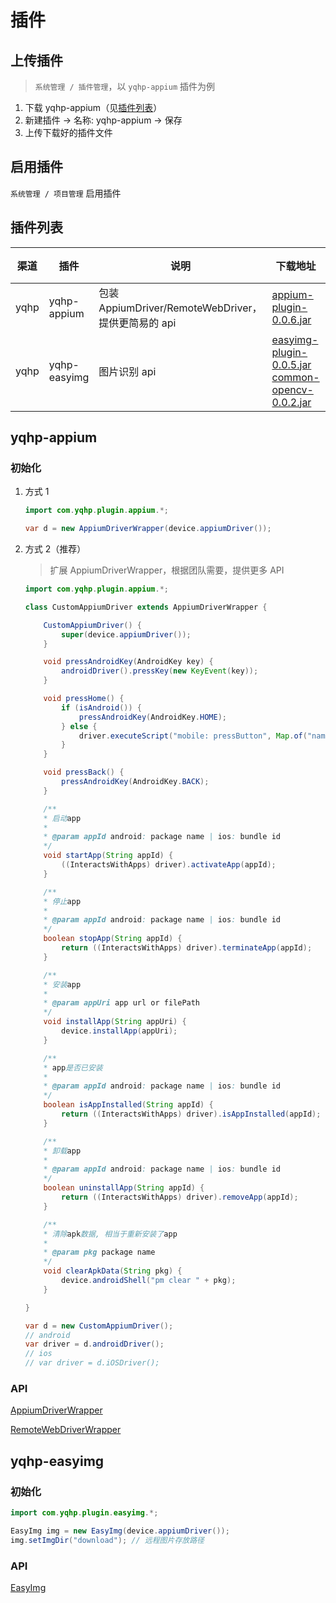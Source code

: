 # 插件

## 上传插件

> `系统管理 / 插件管理`，以 `yqhp-appium` 插件为例

1. 下载 yqhp-appium（见[插件列表](#插件列表)）
2. 新建插件 -> 名称: yqhp-appium -> 保存
3. 上传下载好的插件文件

## 启用插件

`系统管理 / 项目管理` 启用插件

## 插件列表

| 渠道 | 插件         | 说明                                                | 下载地址                                                                                                                                                                     | 说明                  |
| ---- | ------------ | --------------------------------------------------- | ---------------------------------------------------------------------------------------------------------------------------------------------------------------------------- | --------------------- |
| yqhp | yqhp-appium  | 包装 AppiumDriver/RemoteWebDriver，提供更简易的 api | [appium-plugin-0.0.6.jar](http://139.9.5.56:9000/yqhp-res/appium-plugin-0.0.6.jar)                                                                                           | [查看](#yqhp-appium)  |
| yqhp | yqhp-easyimg | 图片识别 api                                        | [easyimg-plugin-0.0.5.jar](http://139.9.5.56:9000/yqhp-res/easyimg-plugin-0.0.5.jar) <br> [common-opencv-0.0.2.jar](http://139.9.5.56:9000/yqhp-res/common-opencv-0.0.2.jar) | [查看](#yqhp-easyimg) |

## yqhp-appium

### 初始化

1.  方式 1

    ```java
    import com.yqhp.plugin.appium.*;

    var d = new AppiumDriverWrapper(device.appiumDriver());
    ```

2.  方式 2（推荐）

    > 扩展 AppiumDriverWrapper，根据团队需要，提供更多 API

    ```java
    import com.yqhp.plugin.appium.*;

    class CustomAppiumDriver extends AppiumDriverWrapper {

        CustomAppiumDriver() {
            super(device.appiumDriver());
        }

        void pressAndroidKey(AndroidKey key) {
            androidDriver().pressKey(new KeyEvent(key));
        }

        void pressHome() {
            if (isAndroid()) {
                pressAndroidKey(AndroidKey.HOME);
            } else {
                driver.executeScript("mobile: pressButton", Map.of("name", "home"));
            }
        }

        void pressBack() {
            pressAndroidKey(AndroidKey.BACK);
        }

        /**
        * 启动app
        *
        * @param appId android: package name | ios: bundle id
        */
        void startApp(String appId) {
            ((InteractsWithApps) driver).activateApp(appId);
        }

        /**
        * 停止app
        *
        * @param appId android: package name | ios: bundle id
        */
        boolean stopApp(String appId) {
            return ((InteractsWithApps) driver).terminateApp(appId);
        }

        /**
        * 安装app
        *
        * @param appUri app url or filePath
        */
        void installApp(String appUri) {
            device.installApp(appUri);
        }

        /**
        * app是否已安装
        *
        * @param appId android: package name | ios: bundle id
        */
        boolean isAppInstalled(String appId) {
            return ((InteractsWithApps) driver).isAppInstalled(appId);
        }

        /**
        * 卸载app
        *
        * @param appId android: package name | ios: bundle id
        */
        boolean uninstallApp(String appId) {
            return ((InteractsWithApps) driver).removeApp(appId);
        }

        /**
        * 清除apk数据, 相当于重新安装了app
        *
        * @param pkg package name
        */
        void clearApkData(String pkg) {
            device.androidShell("pm clear " + pkg);
        }

    }

    var d = new CustomAppiumDriver();
    // android
    var driver = d.androidDriver();
    // ios
    // var driver = d.iOSDriver();
    ```

### API

[AppiumDriverWrapper](https://github.com/yqhp/yqhp/blob/main/agent/plugins/appium/src/main/java/com/yqhp/plugin/appium/AppiumDriverWrapper.java)

[RemoteWebDriverWrapper](https://github.com/yqhp/yqhp/blob/main/agent/plugins/appium/src/main/java/com/yqhp/plugin/appium/RemoteWebDriverWrapper.java)

## yqhp-easyimg

### 初始化

```java
import com.yqhp.plugin.easyimg.*;

EasyImg img = new EasyImg(device.appiumDriver());
img.setImgDir("download"); // 远程图片存放路径
```

### API

[EasyImg](https://github.com/yqhp/yqhp/blob/main/agent/plugins/easyimg/src/main/java/com/yqhp/plugin/easyimg/EasyImg.java)
